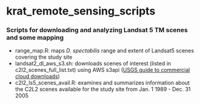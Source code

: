 # krat_remote_sensing_scripts

### Scripts for downloading and analyzing Landsat 5 TM scenes and some mapping
- range_map.R: maps *D. spectabilis* range and extent of Landsat5 scenes covering the study site
- landsat2_dl_aws_s3.sh: downloads scenes of interest (listed in c2l2_scenes_full_list.txt) using AWS s3api ([USGS guide to commercial cloud downloads](https://prd-wret.s3.us-west-2.amazonaws.com/assets/palladium/production/atoms/files/LSDS-2032-Landsat-Commercial-Cloud-Direct-Access-Users-Guide-v2.pdf.pdf))
- c2l2_ls5_scenes_avail.R: examines and summarizes information about the C2L2 scenes available for the study site from Jan. 1 1989 - Dec. 31 2005